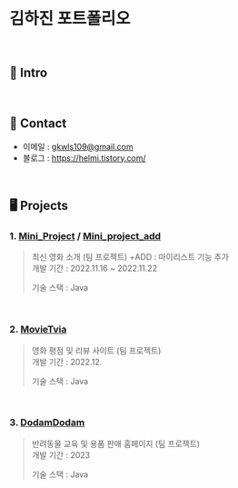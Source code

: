 # 김하진 포트폴리오

<br>

## 📌 Intro

<br>

## 📱 Contact
- 이메일 : gkwls109@gmail.com
- 블로그 : https://helmi.tistory.com/
</br>

## 🖥 Projects
### 1. [Mini_Project](https://github.com/helmijin/Mini_Project) / [Mini_project_add](https://github.com/helmijin/Mini_project_add)
> 최신 영화 소개 (팀 프로젝트) +ADD : 마이리스트 기능 추가   
> 개발 기간 : 2022.11.16 ~ 2022.11.22
>
> 기술 스택 :
> Java

<br>

### 2. [MovieTvia](https://github.com/helmijin/MovieTVia)
> 영화 평점 및 리뷰 사이트 (팀 프로젝트)  
> 개발 기간 : 2022.12.
>
> 기술 스택 :
> Java
>

<br>

### 3. [DodamDodam](https://github.com/helmijin/DodamDodam)
> 반려동물 교육 및 용품 판매 홈페이지 (팀 프로젝트)  
> 개발 기간 : 2023
>
> 기술 스택 :
> Java
>
